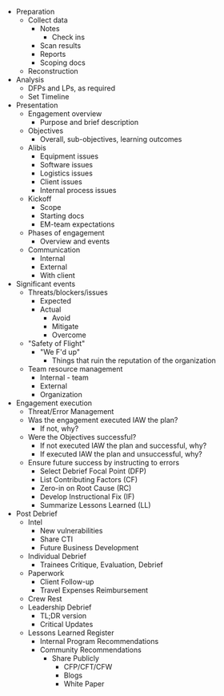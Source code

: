 * Preparation
    * Collect data
        * Notes
            * Check ins
        * Scan results
        * Reports
        * Scoping docs
    * Reconstruction
* Analysis
    * DFPs and LPs, as required
    * Set Timeline
* Presentation
    * Engagement overview
        * Purpose and brief description
    * Objectives
        * Overall, sub-objectives, learning outcomes
    * Alibis
        * Equipment issues
        * Software issues
        * Logistics issues
        * Client issues
        * Internal process issues
    * Kickoff
        * Scope
        * Starting docs
        * EM-team expectations 
    * Phases of engagement
        * Overview and events
    * Communication
        * Internal
        * External
        * With client
* Significant events
    * Threats/blockers/issues
        * Expected
        * Actual
            * Avoid
            * Mitigate
            * Overcome
    * "Safety of Flight"
        * "We F'd up"
            * Things that ruin the reputation of the organization
    * Team resource management
        * Internal - team
        * External 
        * Organization
* Engagement execution 
    * Threat/Error Management
    * Was the engagement executed IAW the plan?
        * If not, why?
    * Were the Objectives successful?
        * If not executed IAW the plan and successful, why?
        * If executed IAW the plan and unsuccessful, why?
    * Ensure future success by instructing to errors
        * Select Debrief Focal Point (DFP)
        * List Contributing Factors (CF)
        * Zero-in on Root Cause (RC)
        * Develop Instructional Fix (IF)
        * Summarize Lessons Learned (LL)
* Post Debrief
    * Intel 
        * New vulnerabilities
        * Share CTI
        * Future Business Development
    * Individual Debrief
        * Trainees Critique, Evaluation, Debrief
    * Paperwork
        * Client Follow-up
        * Travel Expenses Reimbursement
    * Crew Rest
    * Leadership Debrief
        * TL;DR version
        * Critical Updates
    * Lessons Learned Register
        * Internal Program Recommendations
        * Community Recommendations
            * Share Publicly
                * CFP/CFT/CFW
                * Blogs
                * White Paper